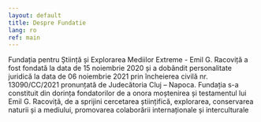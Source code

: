 ```yaml
---
layout: default
title: Despre Fundatie
lang: ro
ref: main
---
```


Fundația pentru Știință și Explorarea Mediilor Extreme - Emil G. Racoviță
a fost fondată la data de 15 noiembrie 2020 și a dobândit personalitate juridică la data de 06 noiembrie 2021 prin încheierea civilă nr. 13090/CC/2021 pronunțată de Judecătoria Cluj – Napoca.
Fundația s-a constituit din dorința fondatorilor de a onora moștenirea și testamentul lui Emil G. Racoviță, de a sprijini cercetarea științifică, explorarea, conservarea naturii și a mediului, promovarea colaborării internaționale și interculturale

